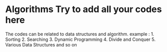 # Algorithms Try to add all your codes here
The codes can be related to data structures and algorithm.
example : 1. Sorting
          2. Searching
          3. Dynamic Programming
          4. Divide and Conquer
          5. Various Data Structures
          and so on
